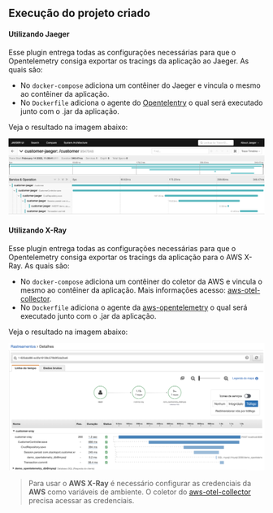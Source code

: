 ## Execução do projeto criado

#### **Utilizando Jaeger**

Esse plugin entrega todas as configurações necessárias para que o Opentelemetry consiga exportar os tracings da aplicação ao Jaeger. As quais são:
- No `docker-compose` adiciona um contêiner do Jaeger e vincula o mesmo ao contêiner da aplicação.
- No `Dockerfile` adiciona o agente do [Opentelentry](https://github.com/open-telemetry/opentelemetry-java-instrumentation/) o qual será executado junto com o .jar da aplicação.

Veja o resultado na imagem abaixo:

![tracing-jaeger](/docs/image/tracing-with-jaeger.png)

#### **Utilizando X-Ray**

Esse plugin entrega todas as configurações necessárias para que o Opentelemetry consiga exportar os tracings da aplicação para o AWS X-Ray. As quais são:
- No `docker-compose` adiciona um contêiner do coletor da AWS e vincula o mesmo ao contêiner da aplicação. Mais informações acesso: [aws-otel-collector](https://aws-otel.github.io/docs/getting-started/collector).
- No `Dockerfile` adiciona o agente da [aws-opentelemetry](https://catalog.us-east-1.prod.workshops.aws/v2/workshops/31676d37-bbe9-4992-9cd1-ceae13c5116c/en-US/adot/javawalkthrough) o qual será executado junto com o .jar da aplicação.

Veja o resultado na imagem abaixo:

![tracing-xray](/docs/image/tracing-with-xray.png)

> Para usar o **AWS X-Ray** é necessário configurar as credenciais da **AWS** como variáveis de ambiente. O coletor do [aws-otel-collector](https://aws-otel.github.io/docs/getting-started/collector) precisa acessar as credenciais.
